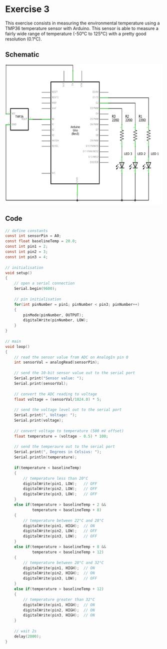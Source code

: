 # Exercise 3

This exercise consists in measuring the environmental temperature using a TMP36 temperature sensor with Arduino. This sensor is able to measure a fairly wide range of temperature (-50°C to 125°C) with a pretty good resolution (0.1°C).

## Schematic

<p align="center">
    <img src="./ex3_schem.png" height="450" alt="Schematic"></img>
</p>

## Code

```c
// define constants
const int sensorPin = A0;
const float baselineTemp = 20.0;
const int pin1 = 2;
const int pin2 = 3;
const int pin3 = 4;

// initialisation
void setup()
{
    // open a serial connection
    Serial.begin(9600);

    // pin initialisation
    for(int pinNumber = pin1; pinNumber < pin3; pinNumber++)
    {
        pinMode(pinNumber, OUTPUT);
        digitalWrite(pinNumber, LOW);
    }
}

// main
void loop()
{
    // read the sensor value from ADC on AnalogIn pin 0
    int sensorVal = analogRead(sensorPin);

    // send the 10-bit sensor value out to the serial port
    Serial.print("Sensor value: ");
    Serial.print(sensorVal);

    // convert the ADC reading to voltage
    float voltage = (sensorVal/1024.0) * 5;

    // send the voltage level out to the serial port
    Serial.print(", Voltage: ");
    Serial.print(voltage);

    // convert voltage to temperature (500 mV offset)
    float temperature = (voltage - 0.5) * 100;

    // send the temperaure out to the serial port
    Serial.print(", Degrees in Celsius: ");
    Serial.println(temperature);

    if(temperature < baselineTemp)
    {
        // temperature less than 20°C
        digitalWrite(pin1, LOW);   // OFF
        digitalWrite(pin2, LOW);   // OFF
        digitalWrite(pin3, LOW);   // OFF
    }
    else if(temperature > baselineTemp + 2 &&
            temperature < baselineTemp + 8)
    {
        // temperature between 22°C and 28°C
        digitalWrite(pin1, HIGH);  // ON
        digitalWrite(pin2, LOW);   // OFF
        digitalWrite(pin3, LOW);   // OFF
    }
    else if(temperature > baselineTemp + 8 &&
            temperature < baselineTemp + 12)
    {
        // temperature between 28°C and 32°C
        digitalWrite(pin1, HIGH);  // ON
        digitalWrite(pin2, HIGH);  // ON
        digitalWrite(pin3, LOW);   // OFF
    }
    else if(temperature > baselineTemp + 12)
    {
        // temperature greater than 32°C
        digitalWrite(pin1, HIGH);  // ON
        digitalWrite(pin2, HIGH);  // ON
        digitalWrite(pin3, HIGH);  // ON
    }

    // wait 2s
    delay(2000);
}
```
